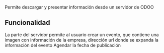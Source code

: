 
Permite descargar y presentar información desde un servidor de ODOO

## Funcionalidad

La parte del servidor permite al usuario crear un evento, que contiene una imagen con información de la empresa, dirección url donde se expanda la información del evento
Agendar la fecha de publicación
